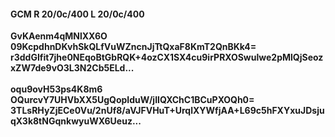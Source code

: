 #### GCM R 20/0c/400 L 20/0c/400
**GvKAenm4qMNlXX6O**<br/>**09KcpdhnDKvhSkQLfVuWZncnJjTtQxaF8KmT2QnBKk4=**<br/>**r3ddGIfit7jhe0NEqoBtGbRQK+4ozCX1SX4cu9irPRXOSwulwe2pMlQjSeozxZW7de9vO3L3N2Cb5ELd...**<br/><br/>
**oqu9ovH53ps4K8m6**<br/>**OQurcvY7UHVbXX5UgQopIduW/jIIQXChC1BCuPXOQh0=**<br/>**3TLsRHyZjECe0Vu/2nUf8/aVJFVHuT+UrqlXYWfjAA+L69c5hFXYxuJDsjuqX3k8tNGqnkwyuWX6Ueuz...**